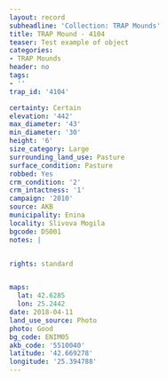 ```yaml
---
layout: record
subheadline: 'Collection: TRAP Mounds'
title: TRAP Mound - 4104
teaser: Test example of object
categories:
- TRAP Mounds
header: no
tags:
- ''
trap_id: '4104'

certainty: Certain
elevation: '442'
max_diameter: '43'
min_diameter: '30'
height: '6'
size_category: Large
surrounding_land_use: Pasture
surface_condition: Pasture
robbed: Yes
crm_condition: '2'
crm_intactness: '1'
campaign: '2010'
source: AKB
municipality: Enina
locality: Slivova Mogila
bgcode: DS001
notes: |


rights: standard


maps:
  lat: 42.6285
  lon: 25.2442
date: 2018-04-11
land_use_source: Photo
photo: Good
bg_code: ENIM05
akb_code: '5510040'
latitude: '42.669278'
longitude: '25.394788'
---
```

